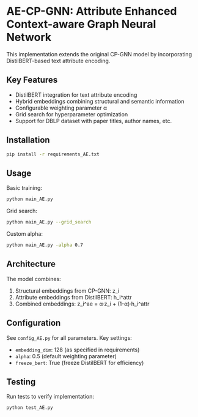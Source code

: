# AE-CP-GNN: Attribute Enhanced Context-aware Graph Neural Network

This implementation extends the original CP-GNN model by incorporating DistilBERT-based text attribute encoding.

## Key Features

- DistilBERT integration for text attribute encoding
- Hybrid embeddings combining structural and semantic information  
- Configurable weighting parameter α
- Grid search for hyperparameter optimization
- Support for DBLP dataset with paper titles, author names, etc.

## Installation

```bash
pip install -r requirements_AE.txt
```

## Usage

Basic training:
```bash
python main_AE.py
```

Grid search:
```bash
python main_AE.py --grid_search
```

Custom alpha:
```bash
python main_AE.py -alpha 0.7
```

## Architecture

The model combines:
1. Structural embeddings from CP-GNN: z_i
2. Attribute embeddings from DistilBERT: h_i^attr
3. Combined embeddings: z_i^ae = α·z_i + (1-α)·h_i^attr

## Configuration

See `config_AE.py` for all parameters. Key settings:
- `embedding_dim`: 128 (as specified in requirements)
- `alpha`: 0.5 (default weighting parameter)
- `freeze_bert`: True (freeze DistilBERT for efficiency)

## Testing

Run tests to verify implementation:
```bash
python test_AE.py
``` 